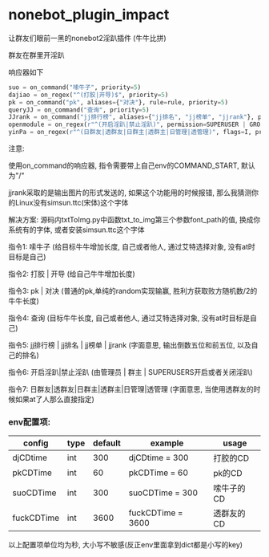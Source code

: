 # nonebot_plugin_impact

让群友们眼前一黑的nonebot2淫趴插件 (牛牛比拼)



群友在群里开淫趴



响应器如下

```python
suo = on_command("嗦牛子", priority=5)
dajiao = on_regex("^(打胶|开导)$", priority=5)
pk = on_command("pk", aliases={"对决"}, rule=rule, priority=5)
queryJJ = on_command("查询", priority=5)
JJrank = on_command("jj排行榜", aliases={"jj排名", "jj榜单", "jjrank"}, priority=5)
openmodule = on_regex(r"^(开启淫趴|禁止淫趴)", permission=SUPERUSER | GROUP_ADMIN | GROUP_OWNER, flags=I, priority=20, block=True)
yinPa = on_regex(r"^(日群友|透群友|日群主|透群主|日管理|透管理)", flags=I, priority=20, block=True)
```

注意:

使用on_command的响应器, 指令需要带上自己env的COMMAND_START, 默认为"/"

jjrank采取的是输出图片的形式发送的, 如果这个功能用的时候报错, 那么我猜测你的Linux没有simsun.ttc(宋体)这个字体

解决方案: 源码内txtToImg.py中函数txt_to_img第三个参数font_path的值, 换成你系统有的字体, 或者安装simsun.ttc这个字体



指令1: 嗦牛子 (给目标牛牛增加长度, 自己或者他人, 通过艾特选择对象, 没有at时目标是自己)

指令2: 打胶 | 开导 (给自己牛牛增加长度)

指令3: pk | 对决 (普通的pk,单纯的random实现输赢, 胜利方获取败方随机数/2的牛牛长度)

指令4: 查询 (目标牛牛长度, 自己或者他人, 通过艾特选择对象, 没有at时目标是自己)

指令5: jj排行榜 | jj排名 | jj榜单 | jjrank (字面意思, 输出倒数五位和前五位, 以及自己的排名)

指令6: 开启淫趴|禁止淫趴 (由管理员 | 群主 | SUPERUSERS开启或者关闭淫趴)

指令7: 日群友|透群友|日群主|透群主|日管理|透管理  (字面意思, 当使用透群友的时候如果at了人那么直接指定)

### env配置项:
|config          |type            |default    |example             |usage                |
|----------------|----------------|-----------|--------------------|---------------------|
| djCDtime       | int            |300        |djCDtime = 300      |    打胶的CD          |
| pkCDTime       | int            |60         |pkCDTime = 60       |    pk的CD            |
| suoCDTime      | int            |300        |suoCDTime = 300     |    嗦牛子的CD        |
| fuckCDTime     | int            |3600       |fuckCDTime = 3600   |    透群友的CD        |

以上配置项单位均为秒, 大小写不敏感(反正env里面拿到dict都是小写的key)
